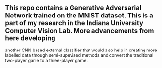 ## This repo contains a Generative Adversarial Network trained on the MNIST dataset. This is a part of my research in the Indiana University Computer Vision Lab. More advancements from here developing 
another CNN based external classifier that would also help in creating more labelled data through semi-supevised methods and convert the traditional two-player game to a three-player game.
